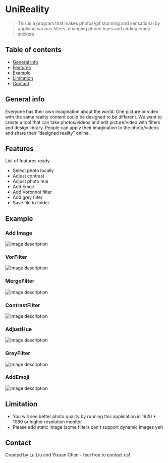 # UniReality
> This is a program that makes photos/gif stunning and sensational by applying various filters, changing phone hues and adding emoji stickers
 




## Table of contents
* [General info](#general-info)
* [Features](#features)
* [Example](#Example)
* [Limitation](#Limitation)
* [Contact](#contact)

## General info
Everyone has their own imagination about the world. One picture or video with the same reality content could be designed to be different. We want to create a tool that can take photos/videos and edit picture/video with filters and design library. People can apply their imagination to the photo/videos and share their “designed reality” online.



## Features
List of features ready 
* Select photo locally 
* Adjust contrast
* Adjust photo hue
* Add Emoji
* Add Voronnoi filter 
* Add grey filter
* Save file to folder

## Example

### Add Image 
![Image description](https://github.com/cit-591/final-project-summer-2019-lu-yixuan/blob/master/process0.JPG)

### VorFilter
![Image description](https://github.com/cit-591/final-project-summer-2019-lu-yixuan/blob/master/process1.JPG)

### MergeFilter
![Image description](https://github.com/cit-591/final-project-summer-2019-lu-yixuan/blob/master/process2.JPG)

### ContrastFilter
![Image description](https://github.com/cit-591/final-project-summer-2019-lu-yixuan/blob/master/process3.JPG)

### AdjustHue
![Image description](https://github.com/cit-591/final-project-summer-2019-lu-yixuan/blob/master/process4.JPG)

### GreyFilter
![Image description](https://github.com/cit-591/final-project-summer-2019-lu-yixuan/blob/master/process5.JPG)

### AddEmoji
![Image description](https://github.com/cit-591/final-project-summer-2019-lu-yixuan/blob/master/process6.JPG)


## Limitation
* You will see better photo quality by running this application in 1920 * 1080 or higher resolution monitor 
* Please add static image (some filters can't support dynamic images yet)

## Contact
Created by Lu Liu and Yixuan Chen - feel free to contact us!